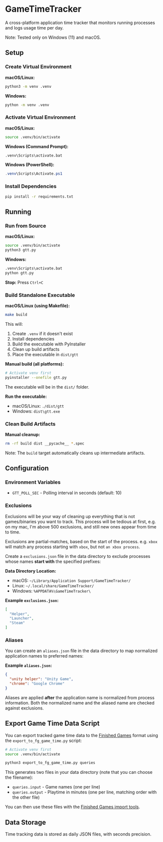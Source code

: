 # GameTimeTracker

A cross-platform application time tracker that monitors running processes and logs usage time per day.

Note: Tested only on Windows (11) and macOS.

## Setup

### Create Virtual Environment

**macOS/Linux:**
```bash
python3 -m venv .venv
```

**Windows:**
```cmd
python -m venv .venv
```

### Activate Virtual Environment

**macOS/Linux:**
```bash
source .venv/bin/activate
```

**Windows (Command Prompt):**
```cmd
.venv\Scripts\activate.bat
```

**Windows (PowerShell):**
```powershell
.venv\Scripts\Activate.ps1
```

### Install Dependencies

```bash
pip install -r requirements.txt
```

## Running

### Run from Source

**macOS/Linux:**
```bash
source .venv/bin/activate
python3 gtt.py
```

**Windows:**
```cmd
.venv\Scripts\activate.bat
python gtt.py
```

**Stop:** Press `Ctrl+C`

### Build Standalone Executable

**macOS/Linux (using Makefile):**
```bash
make build
```
This will:
1. Create `.venv` if it doesn't exist
2. Install dependencies
3. Build the executable with PyInstaller
4. Clean up build artifacts
5. Place the executable in `dist/gtt`

**Manual build (all platforms):**
```bash
# Activate venv first
pyinstaller --onefile gtt.py
```

The executable will be in the `dist/` folder.

**Run the executable:**
- macOS/Linux: `./dist/gtt`
- Windows: `dist\gtt.exe`

### Clean Build Artifacts

**Manual cleanup:**
```bash
rm -rf build dist __pycache__ *.spec
```

Note: The `build` target automatically cleans up intermediate artifacts.

## Configuration

### Environment Variables

- `GTT_POLL_SEC` - Polling interval in seconds (default: 10)

### Exclusions

Exclusions will be your way of cleaning up everything that is not games/binaries you want to track. This process will be tedious at first, e.g. on my mac, I'm above 500 exclusions, and still new ones appear from time to time.

Exclusions are partial-matches, based on the start of the process. e.g. `xbox` will match any process starting with `xbox`, but not `an xbox process`.

Create a `exclusions.json` file in the data directory to exclude processes whose names **start with** the specified prefixes:

**Data Directory Location:**
- macOS: `~/Library/Application Support/GameTimeTracker/`
- Linux: `~/.local/share/GameTimeTracker/`
- Windows: `%APPDATA%\GameTimeTracker\`

**Example `exclusions.json`:**
```json
[
  "Helper",
  "Launcher",
  "Steam"
]
```

### Aliases

You can create an `aliases.json` file in the data directory to map normalized application names to preferred names:

**Example `aliases.json`:**
```json
{
  "unity helper": "Unity Game",
  "chrome": "Google Chrome"
}
```

Aliases are applied **after** the application name is normalized from process information. Both the normalized name and the aliased name are checked against exclusions.

## Export Game Time Data Script

You can export tracked game time data to the [Finished Games](https://github.com/Kartones/finished-games) format using the `export_to_fg_game_time.py` script:

```bash
# Activate venv first
source .venv/bin/activate

python3 export_to_fg_game_time.py queries
```

This generates two files in your data directory (note that you can choose the filename):
- `queries.input` - Game names (one per line)
- `queries.output` - Playtime in minutes (one per line, matching order with the other file)

You can then use these files with the [Finished Games import tools](https://github.com/Kartones/finished-games/blob/3638b7f329094c1c2a6866aed24205d4419b8a11/finishedgames/core/management/commands/import_games_playtime.py#L15).

## Data Storage

Time tracking data is stored as daily JSON files, with seconds precision.

